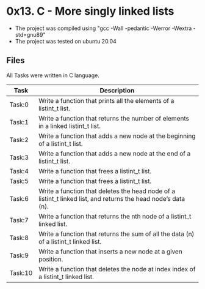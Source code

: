 # 0x13. C - More singly linked lists
* The project was compiled using "gcc -Wall -pedantic -Werror -Wextra -std=gnu89"
* The project was tested on ubuntu 20.04

## Files
All Tasks were written in C language.

| Task | Description |
| ---- | ----------- |
| Task:0 | Write a function that prints all the elements of a listint_t list. |
| Task:1 | Write a function that returns the number of elements in a linked listint_t list. |
| Task:2 | Write a function that adds a new node at the beginning of a listint_t list. |
| Task:3 | Write a function that adds a new node at the end of a listint_t list. |
| Task:4 | Write a function that frees a listint_t list. |
| Task:5 | Write a function that frees a listint_t list. |
| Task:6 | Write a function that deletes the head node of a listint_t linked list, and returns the head node’s data (n). |
| Task:7 | Write a function that returns the nth node of a listint_t linked list. |
| Task:8 | Write a function that returns the sum of all the data (n) of a listint_t linked list. |
| Task:9 | Write a function that inserts a new node at a given position. |
| Task:10 | Write a function that deletes the node at index index of a listint_t linked list. |

